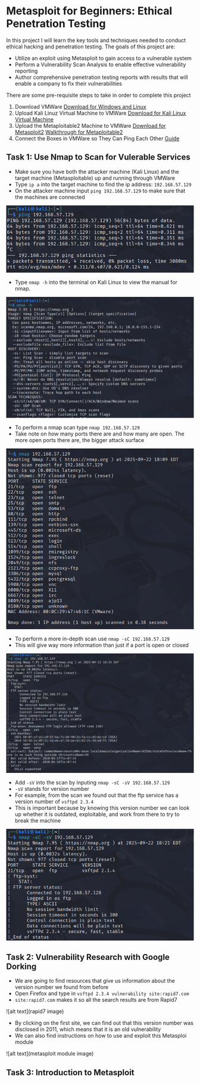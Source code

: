 # Metasploit for Beginners: Ethical Penetration Testing
In this project I will learn the key tools and techniques needed to conduct ethical hacking and penetration testing. The goals of this project are:
* Utilize an exploit using Metasploit to gain access to a vulnerable system
* Perform a Vulnerability Scan Analysis to enable effective vulnerability reporting
* Author comprehensive penetration testing reports with results that will enable a company to fix their vulnerabilities

There are some pre-requisite steps to take in order to complete this project
1. Download VMWare [Download for Windows and Linux](https://www.vmware.com/products/desktop-hypervisor/workstation-and-fusion)
2. Upload Kali Linuz Virtual Machine to VMWare [Download for Kali Linux Virtual Machine](https://www.kali.org/get-kali/#kali-virtual-machines)
3. Upload the Metaploitable2 Machine to VMWare [Download for Metasploit2](https://sourceforge.net/projects/metasploitable/) [Walkthrough for Metaploitable2](https://www.youtube.com/watch?v=LnRgCop4jkk)
4. Connect the Boxes in VMWare so They Can Ping Each Other [Guide](https://www.ubackup.com/enterprise-backup/how-to-connect-one-virtual-machine-to-another.html)

## Task 1: Use Nmap to Scan for Vulerable Services
* Make sure you have both the attacker machine (Kali Linux) and the target machine (Metasploitable) up and running through VMWare
* Type `ip a` into the target machine to find the ip address: `192.168.57.129`
* On the attacker machine input `ping 192.168.57.129` to make sure that the machines are connected

![alt text](https://github.com/Nathan-Reynolds09/Cybersecurity-Portfolio/blob/a0294060f801e3b3fb96deeb17ddab1e41bfd65d/Metasploit%20for%20Beginners-Ethical%20Penetration%20Testing/Images/ping.PNG)

* Type `nmap -h` into the terminal on Kali Linux to view the manual for nmap.

![alt text](https://github.com/Nathan-Reynolds09/Cybersecurity-Portfolio/blob/b77c9c4c469402b02334e3543d8cd45cd239f221/Metasploit%20for%20Beginners-Ethical%20Penetration%20Testing/Images/nmap%20h.PNG)

* To perform a nmap scan type `nmap 192.168.57.129`
* Take note on how many ports there are and how many are open. The more open ports there are, the bigger attack surface

![alt text](https://github.com/Nathan-Reynolds09/Cybersecurity-Portfolio/blob/a0294060f801e3b3fb96deeb17ddab1e41bfd65d/Metasploit%20for%20Beginners-Ethical%20Penetration%20Testing/Images/nmap%20scan.PNG)

* To perform a more in-depth scan use `nmap -sC 192.168.57.129`
* This will give way more information than just if a port is open or closed

![alt text](https://github.com/Nathan-Reynolds09/Cybersecurity-Portfolio/blob/a0294060f801e3b3fb96deeb17ddab1e41bfd65d/Metasploit%20for%20Beginners-Ethical%20Penetration%20Testing/Images/nmap%20sC.PNG)

* Add `-sV` into the scan by inputing `nmap -sC -sV 192.168.57.129`
* `-sV` stands for version number
* For example, from the scan we found out that the ftp service has a version number of `vsftpd 2.3.4`
* This is important because by knowing this version number we can look up whether it is outdated, exploitable, and work from there to try to break the machine

![alt text](https://github.com/Nathan-Reynolds09/Cybersecurity-Portfolio/blob/a0294060f801e3b3fb96deeb17ddab1e41bfd65d/Metasploit%20for%20Beginners-Ethical%20Penetration%20Testing/Images/nmap%20sV.PNG)

## Task 2: Vulnerability Research with Google Dorking
* We are going to find resources that give us information about the version number we found from before
* Open Firefox and type in `vsftpd 2.3.4 vulnerability site:rapid7.com`
* `site:rapid7.com` makes it so all the search results are from Rapid7

![alt text](rapid7 image)

* By clicking on the first site, we can find out that this version number was disclosed in 2011, which means that it is an old vulnerability
* We can also find instructions on how to use and exploit this Metasploi module

![alt text](metasploit module image)

## Task 3: Introduction to Metasploit











